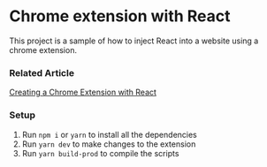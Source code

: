 # Chrome extension with React

This project is a sample of how to inject React into a website using a chrome extension.

### Related Article

[Creating a Chrome Extension with React](https://www.myweekinjs.com/chrome-extension-with-react/)

### Setup

1. Run `npm i` or `yarn` to install all the dependencies
2. Run `yarn dev` to make changes to the extension
3. Run `yarn build-prod` to compile the scripts
